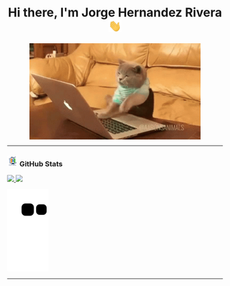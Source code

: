 <h1 align="center">Hi there, I'm Jorge Hernandez Rivera <img src="./src/wave.gif" width="30px" ></h1>

<center><img align="center" src="./src/cat-work.gif" width='400px'></center>

---

<h3 align="left"><img src="./src/stat.gif" width="25px" height="25px"> GitHub Stats</h3>

<div>
  <a href="https://github.com/JorgeHdzRiv">
  <img height="180em" src="https://github-readme-stats.vercel.app/api?username=JorgeHdzRiv&show_icons=true&theme=radical&include_all_commits=true&count_private=true"/>
  <img height="180em" src="https://github-readme-stats.vercel.app/api/top-langs/?username=JorgeHdzRiv&layout=compact&langs_count=7&theme=dracula"/>
</div>

![Snake animation](https://github.com/JorgeHdzRiv/jorgehdzriv/blob/output/github-contribution-grid-snake.svg)

---